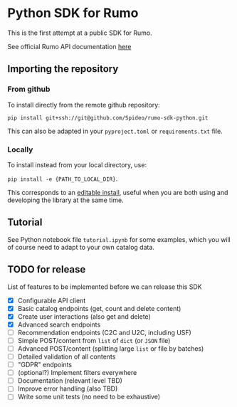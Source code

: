 # Python SDK for Rumo

This is the first attempt at a public SDK for Rumo.

See official Rumo API documentation [here](https://apidoc.rumo.co/)

## Importing the repository

### From github

To install directly from the remote github repository:

`pip install git+ssh://git@github.com/Spideo/rumo-sdk-python.git`

This can also be adapted in your `pyproject.toml` or `requirements.txt` file.

### Locally

To install instead from your local directory, use:

`pip install -e {PATH_TO_LOCAL_DIR}`.

This corresponds to an [editable install](https://pip.pypa.io/en/stable/topics/local-project-installs/#editable-installs),
useful when you are both using and developing the library at the same time.


## Tutorial

See Python notebook file `tutorial.ipynb` for some examples, which you will of course need to adapt to your own catalog data.

## TODO for release

List of features to be implemented before we can release this SDK

- [x] Configurable API client
- [x] Basic catalog endpoints (get, count and delete content)
- [x] Create user interactions (also get and delete)
- [x] Advanced search endpoints
- [ ] Recommendation endpoints (C2C and U2C, including USF)
- [ ] Simple POST/content from `list` of `dict` (or `JSON` file)
- [ ] Advanced POST/content (splitting large `list` or file by batches)
- [ ] Detailed validation of all contents
- [ ] "GDPR" endpoints
- [ ] (optional?) Implement filters everywhere
- [ ] Documentation (relevant level TBD)
- [ ] Improve error handling (also TBD)
- [ ] Write some unit tests (no need to be exhaustive)
